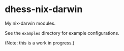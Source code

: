 # dhess-nix-darwin

My nix-darwin modules.

See the `examples` directory for example configurations.

(Note: this is a work in progress.)
